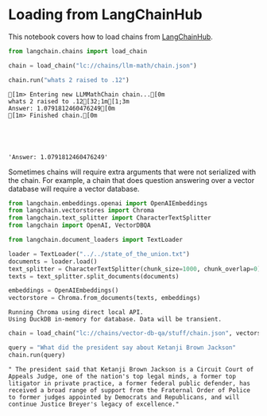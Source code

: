 # Loading from LangChainHub

This notebook covers how to load chains from [LangChainHub](https://github.com/hwchase17/langchain-hub).


```python
from langchain.chains import load_chain

chain = load_chain("lc://chains/llm-math/chain.json")
```


```python
chain.run("whats 2 raised to .12")
```

    
    
    [1m> Entering new LLMMathChain chain...[0m
    whats 2 raised to .12[32;1m[1;3m
    Answer: 1.0791812460476249[0m
    [1m> Finished chain.[0m
    




    'Answer: 1.0791812460476249'



Sometimes chains will require extra arguments that were not serialized with the chain. For example, a chain that does question answering over a vector database will require a vector database.


```python
from langchain.embeddings.openai import OpenAIEmbeddings
from langchain.vectorstores import Chroma
from langchain.text_splitter import CharacterTextSplitter
from langchain import OpenAI, VectorDBQA
```


```python
from langchain.document_loaders import TextLoader

loader = TextLoader("../../state_of_the_union.txt")
documents = loader.load()
text_splitter = CharacterTextSplitter(chunk_size=1000, chunk_overlap=0)
texts = text_splitter.split_documents(documents)

embeddings = OpenAIEmbeddings()
vectorstore = Chroma.from_documents(texts, embeddings)
```

    Running Chroma using direct local API.
    Using DuckDB in-memory for database. Data will be transient.
    


```python
chain = load_chain("lc://chains/vector-db-qa/stuff/chain.json", vectorstore=vectorstore)
```


```python
query = "What did the president say about Ketanji Brown Jackson"
chain.run(query)
```




    " The president said that Ketanji Brown Jackson is a Circuit Court of Appeals Judge, one of the nation's top legal minds, a former top litigator in private practice, a former federal public defender, has received a broad range of support from the Fraternal Order of Police to former judges appointed by Democrats and Republicans, and will continue Justice Breyer's legacy of excellence."




```python

```
